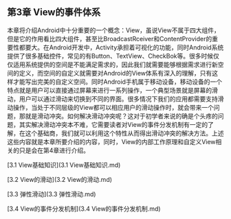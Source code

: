 ## 第3章 View的事件体系

本章将介绍Android中十分重要的一个概念：View，虽说View不属于四大组件，但是它的作用看比四大组件，甚至比BroadcastRceiver和ContentProvider的重要性都要大。在Android开发中，Activity承担着可视化的功能，同时Android系统提供了很多基础控件，常见的有Button、TextView、CheckBok等。很多时候仅仅适用系统提供的空间是不能满足需求的，因此我们就需要能够根据需求进行新空间的定义，而空间的自定义就需要对Android的View体系有深入的理解，只有这样才能写出完美的自定义空间。同时Android手机属于移动设备，移动设备的一个特点就是用户可以直接通过屏幕来进行一系列操作，一个典型场景就是屏幕的滑动，用户可以通过滑动来切换到不同的界面。很多情况下我们的应用都需要支持滑动操作，当处于不同层级的View都可以相应用户的滑动操作时，就会带来一个问题，那就是滑动冲突。如何解决滑动冲突呢？这对于初学者来说的确是个头疼的问题，其实解决滑动冲突本不难，它需要读者对View的事件分发机制有一定的了解，在这个基础商，我们就可以利用这个特性从而得出滑动冲突的解决方法。上述这些内容就是本章所要介绍的内容，同时，View的内部工作原理和自定义View相关的只是会在第4章进行介绍。

[3.1 View基础知识](3.1 View基础知识.md)

[3.2 View的滑动](3.2 View的滑动.md)

[3.3 弹性滑动](3.3 弹性滑动.md)

[3.4 View的事件分发机制](3.4 View的事件分发机制.md)